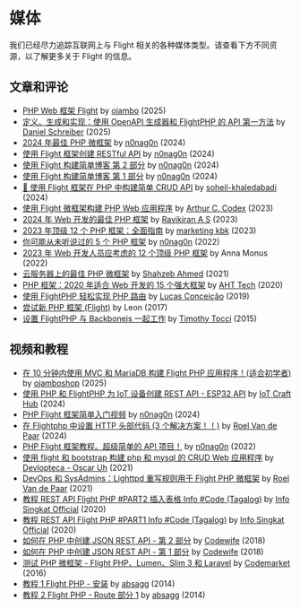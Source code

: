 # 媒体

我们已经尽力追踪互联网上与 Flight 相关的各种媒体类型。请查看下方不同资源，以了解更多关于 Flight 的信息。

## 文章和评论

- [PHP Web 框架 Flight](https://www.ojambo.com/php-web-framework-flight) by [ojambo](https://www.ojambo.com/) (2025)
- [定义、生成和实现：使用 OpenAPI 生成器和 FlightPHP 的 API 第一方法](https://dev.to/danielsc/define-generate-and-implement-an-api-first-approach-with-openapi-generator-and-flightphp-1fb3) by [Daniel Schreiber](https://github.com/daniel-sc) (2025)
- [2024 年最佳 PHP 微框架](https://dev.to/n0nag0n/best-php-micro-frameworks-for-2024-19h6) by [n0nag0n](https://github.com/n0nag0n) (2024)
- [使用 Flight 框架创建 RESTful API](https://dev.to/n0nag0n/creating-a-restful-api-with-flight-framework-56lj) by [n0nag0n](https://github.com/n0nag0n) (2024)
- [使用 Flight 构建简单博客 第 2 部分](https://dev.to/n0nag0n/building-a-simple-blog-with-flight-part-2-5acb) by [n0nag0n](https://github.com/n0nag0n) (2024)
- [使用 Flight 构建简单博客 第 1 部分](https://dev.to/n0nag0n/building-a-simple-blog-with-flight-part-1-4ap8) by [n0nag0n](https://github.com/n0nag0n) (2024)
- [🚀 使用 Flight 框架在 PHP 中构建简单 CRUD API](https://dev.to/soheilkhaledabadi/build-a-simple-crud-api-in-php-with-the-flight-framework-5fnk) by [soheil-khaledabadi](https://dev.to/soheilkhaledabadi) (2024)
- [使用 Flight 微框架构建 PHP Web 应用程序](https://reintech.io/blog/building-php-web-application-flight-micro-framework) by [Arthur C. Codex](https://reintech.io/blog/author/arthur-c-codex) (2023)
- [2024 年 Web 开发的最佳 PHP 框架](https://www.simplilearn.com/tutorials/php-tutorial/php-framework) by [Ravikiran A S](https://www.simplilearn.com/tutorials/php-tutorial/php-framework) (2023)
- [2023 年顶级 12 个 PHP 框架：全面指南](https://marketingkbk1.medium.com/top-12-php-frameworks-a-comprehensive-guide-for-2023-73746e49a1dd) by [marketing kbk](https://marketingkbk1.medium.com/) (2023)
- [你可能从未听说过的 5 个 PHP 框架](https://dev.to/n0nag0n/5-php-frameworks-youve-probably-never-heard-of-3jc1) by [n0nag0n](https://github.com/n0nag0n) (2022)
- [2023 年 Web 开发人员应考虑的 12 个顶级 PHP 框架](https://raygun.com/blog/top-php-frameworks/) by Anna Monus (2022)
- [云服务器上的最佳 PHP 微框架](https://www.cloudways.com/blog/php-micro-framework/) by [Shahzeb Ahmed](https://www.cloudways.com/blog/author/shahzebahmed/) (2021)
- [PHP 框架：2020 年适合 Web 开发的 15 个强大框架](https://blog.arrowhitech.com/php-framework-top-15-powerful-ones-for-your-web-development-2020/) by [AHT Tech](https://blog.arrowhitech.com/author/aht-tech/) (2020)
- [使用 FlightPHP 轻松实现 PHP 路由](https://lucasrconceicao.medium.com/easy-php-routing-with-flightphp-344a86a1a449) by [Lucas Conceição](https://lucasrconceicao.medium.com/) (2019)
- [尝试新 PHP 框架 (Flight)](https://scaledimages.com/post/2017-09-20-trying-out-new-php-framework-flight/) by Leon (2017)
- [设置 FlightPHP 与 Backbonejs 一起工作](https://timothytocci.com/category/flightphp/) by [Timothy Tocci](https://timothytocci.com/author/timothytocci/) (2015)

## 视频和教程

- [在 10 分钟内使用 MVC 和 MariaDB 构建 Flight PHP 应用程序！(适合初学者)](https://www.youtube.com/watch?v=IsfueIUlfxI) by [ojamboshop](https://www.youtube.com/@ojamboshop) (2025)
- [使用 PHP 和 FlightPHP 为 IoT 设备创建 REST API - ESP32 API](https://www.youtube.com/watch?v=VpsuaIH0EiU) by [IoT Craft Hub](https://www.youtube.com/@IoTCraftHub) (2024)
- [PHP Flight 框架简单入门视频](https://www.youtube.com/watch?v=VCztp1QLC2c) by [n0nag0n](https://www.youtube.com/@n0nag0n) (2024)
- [在 Flightphp 中设置 HTTP 头部代码 (3 个解决方案！！)](https://www.youtube.com/watch?v=g1i0iy3LqKo) by [Roel Van de Paar](https://www.youtube.com/@RoelVandePaar) (2024)
- [PHP Flight 框架教程。超级简单的 API 项目！](https://www.youtube.com/watch?v=46WVlj1bXH0) by [n0nag0n](https://www.youtube.com/@n0nag0n) (2022)
- [使用 flight 和 bootstrap 构建 php 和 mysql 的 CRUD Web 应用程序](https://www.youtube.com/watch?v=WC7gxan2kHU) by [Devlopteca - Oscar Uh](https://www.youtube.com/@Develoteca) (2021)
- [DevOps 和 SysAdmins：Lighttpd 重写规则用于 Flight PHP 微框架](https://www.youtube.com/watch?v=2_CVDbWKpJs) by [Roel Van de Paar](https://www.youtube.com/@RoelVandePaar) (2021)
- [教程 REST API Flight PHP #PART2 插入表格 Info #Code (Tagalog)](https://www.youtube.com/watch?v=PpfCZc_j17w) by [Info Singkat Official](https://www.youtube.com/@InfoSingkat) (2020)
- [教程 REST API Flight PHP #PART1 Info #Code (Tagalog)](https://www.youtube.com/watch?v=-f1a1wIAbJo) by [Info Singkat Official](https://www.youtube.com/@InfoSingkat) (2020)
- [如何在 PHP 中创建 JSON REST API - 第 2 部分](https://www.youtube.com/watch?v=QmNWvdJ0-Fw) by [Codewife](https://www.youtube.com/@Codewife) (2018)
- [如何在 PHP 中创建 JSON REST API - 第 1 部分](https://www.youtube.com/watch?v=eyzd3orrUMs) by [Codewife](https://www.youtube.com/@Codewife) (2018)
- [测试 PHP 微框架 - Flight PHP、Lumen、Slim 3 和 Laravel](https://www.youtube.com/watch?v=QRL1W4ofsqE) by [Codemarket](https://www.youtube.com/@Codemarket) (2016)
- [教程 1 Flight PHP - 安装](https://www.youtube.com/watch?v=0sfsQfingB8) by [absagg](https://www.youtube.com/@absagg) (2014)
- [教程 2 Flight PHP - Route 部分 1](https://www.youtube.com/watch?v=Rgmxy9w1MZI) by [absagg](https://www.youtube.com/@absagg) (2014)
